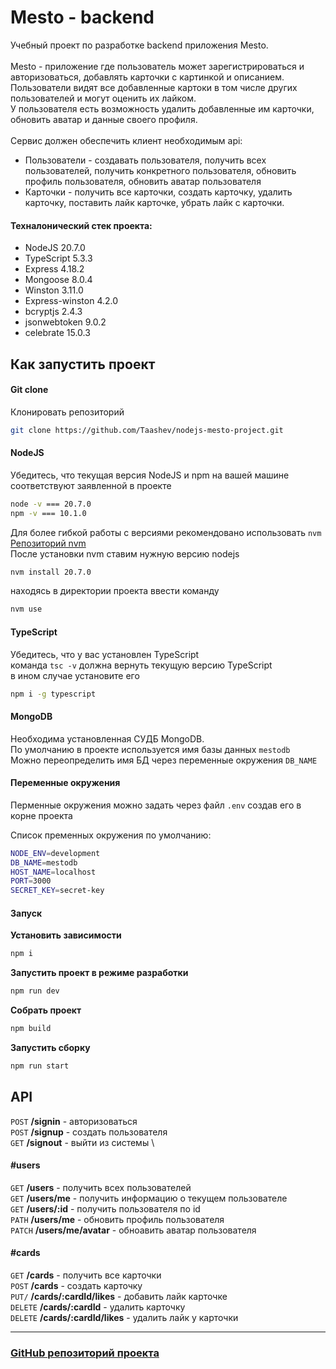 # Mesto - backend
Учебный проект по разработке backend приложения Mesto. \
\
Mesto - приложение где пользователь может зарегистрироваться и авторизоваться, добавлять карточки с картинкой и описанием.\
Пользователи видят все добавленные картоки в том числе других пользователей и могут оценить их лайком.\
У пользователя есть возможность удалить добавленные им карточки, обновить аватар и данные своего профиля.\
\
Сервис должен обеспечить клиент необходимым api:
- Пользователи - создавать пользователя, получить всех пользователей, получить конкретного пользователя, обновить профиль пользователя, обновить аватар пользователя
- Карточки - получить все карточки, создать карточку, удалить карточку, поставить лайк карточке, убрать лайк с карточки.

#### Техналонический стек проекта:

- NodeJS 20.7.0
- TypeScript 5.3.3
- Express 4.18.2
- Mongoose 8.0.4
- Winston 3.11.0
- Express-winston 4.2.0
- bcryptjs 2.4.3
- jsonwebtoken 9.0.2
- celebrate 15.0.3

## Как запустить проект

#### Git clone
Клонировать репозиторий
```sh
git clone https://github.com/Taashev/nodejs-mesto-project.git
```

#### NodeJS

Убедитесь, что текущая версия NodeJS и npm на вашей машине соответствуют заявленной в проекте
```sh
node -v === 20.7.0
npm -v === 10.1.0
```
Для более гибкой работы с версиями рекомендовано использовать `nvm`\
[Репозиторий nvm](https://github.com/nvm-sh/nvm)\
После установки nvm ставим нужную версию nodejs
```sh
nvm install 20.7.0
```
находясь в директории проекта ввести команду
```sh
nvm use
```

#### TypeScript

Убедитесь, что у вас установлен TypeScript\
команда `tsc -v` должна вернуть текущую версию TypeScript\
в ином случае установите его
```sh
npm i -g typescript
```

#### MongoDB

Необходима установленная СУДБ MongoDB.\
По умолчанию в проекте используется имя базы данных `mestodb`\
Можно переопределить имя БД через переменные окружения `DB_NAME`

#### Переменные окружения
Перменные окружения можно задать через файл `.env` создав его в корне проекта

Список пременных окружения по умолчанию:
```sh
NODE_ENV=development
DB_NAME=mestodb
HOST_NAME=localhost
PORT=3000
SECRET_KEY=secret-key
```

#### Запуск

**Установить зависимости**
```sh
npm i
```
**Запустить проект в режиме разработки**
```sh
npm run dev
```
**Собрать проект**
```sh
npm build
```
**Запустить сборку**
```sh
npm run start
```

## API

`POST` **/signin** - авторизоваться \
`POST` **/signup** - создать пользователя \
`GET`   **/signout** - выйти из системы \

#### #users

`GET` **/users** - получить всех пользователей \
`GET` **/users/me** - получить информацию о текущем пользователе \
`GET` **/users/:id** - получить пользователя по id \
`PATH` **/users/me** - обновить профиль пользователя \
`PATCH` **/users/me/avatar** - обноавить аватар пользователя

#### #cards

`GET` **/cards** - получить все карточки \
`POST` **/cards** - создать карточку \
`PUT/` **/cards/:cardId/likes** - добавить лайк карточке \
`DELETE` **/cards/:cardId** - удалить карточку \
`DELETE` **/cards/:cardId/likes** - удалить лайк у карточки

---

### [GitHub репозиторий проекта](https://github.com/Taashev/nodejs-mesto-project)

